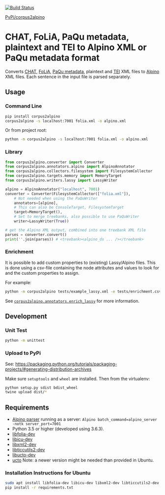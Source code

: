 [![Build Status](https://travis-ci.org/UUDigitalHumanitieslab/corpus2alpino.svg?branch=master)](https://travis-ci.org/UUDigitalHumanitieslab/corpus2alpino)

[PyPi/corpus2alpino](https://pypi.org/project/corpus2alpino/)

# CHAT, FoLiA, PaQu metadata, plaintext and TEI to Alpino XML or PaQu metadata format

Converts [CHAT](https://childes.talkbank.org/), [FoLiA](https://proycon.github.io/folia/), [PaQu metadata](https://dspace.library.uu.nl/bitstream/1874/356078/1/AnnCor_Annotation_2017_05_11_2017_05_11.pdf), plaintext and [TEI](http://www.tei-c.org) XML files to [Alpino](https://www.let.rug.nl/vannoord/alp/Alpino) XML files. Each sentence in the input file is parsed separately.

## Usage

### Command Line

```bash
pip install corpus2alpino
corpus2alpino -s localhost:7001 folia.xml -o alpino.xml
```

Or from project root:

```bash
python -m corpus2alpino -s localhost:7001 folia.xml -o alpino.xml
```

### Library

```python
from corpus2alpino.converter import Converter
from corpus2alpino.annotators.alpino import AlpinoAnnotator
from corpus2alpino.collectors.filesystem import FilesystemCollector
from corpus2alpino.targets.memory import MemoryTarget
from corpus2alpino.writers.lassy import LassyWriter

alpino = AlpinoAnnotator("localhost", 7001)
converter = Converter(FilesystemCollector(["folia.xml"]),
    # Not needed when using the PaQuWriter
    annotators=[alpino],
    # This can also be ConsoleTarget, FilesystemTarget
    target=MemoryTarget(),
    # Set to merge treebanks, also possible to use PaQuWriter
    writer=LassyWriter(True))

# get the Alpino XML output, combined into one treebank XML file
parses = converter.convert()
print(''.join(parses)) # <treebank><alpino_ds ... /></treebank>
```

### Enrichment

It is possible to add custom properties to (existing) Lassy/Alpino files. This is done using a csv-file containing the node attributes and values to look for and the custom properties to assign.

For example:

```bash
python -m corpus2alpino tests/example_lassy.xml -e tests/enrichment.csv -of lassy
```

See [`corpus2alpino.annotators.enrich_lassy`](corpus2alpino/annotators/enrich_lassy.py) for more information.

## Development

### Unit Test

```bash
python -m unittest
```

### Upload to PyPi

See: https://packaging.python.org/tutorials/packaging-projects/#generating-distribution-archives

Make sure `setuptools` and `wheel` are installed. Then from the virtualenv:

```bash
python setup.py sdist bdist_wheel
twine upload dist/*
```

## Requirements

* [Alpino parser](http://www.let.rug.nl/vannoord/alp/Alpino) running as a server: `Alpino batch_command=alpino_server -notk server_port=7001`
* Python 3.5 or higher (developed using 3.6.3).
* [libfolia-dev](https://packages.ubuntu.com/bionic/libfolia-dev)
* [libicu-dev](https://packages.ubuntu.com/bionic/libicu-dev)
* [libxml2-dev](https://packages.ubuntu.com/bionic/libxml2-dev)
* [libticcutils2-dev](https://packages.ubuntu.com/bionic/libticcutils2-dev)
* [libucto-dev](https://packages.ubuntu.com/bionic/libucto-dev)
* [ucto](https://packages.ubuntu.com/bionic/ucto) Note: a newer version might be needed than provided in Ubuntu.

### Installation Instructions for Ubuntu

```bash
sudo apt install libfolia-dev libicu-dev libxml2-dev libticcutils2-dev ucto libucto-dev
pip install -r requirements.txt
```
